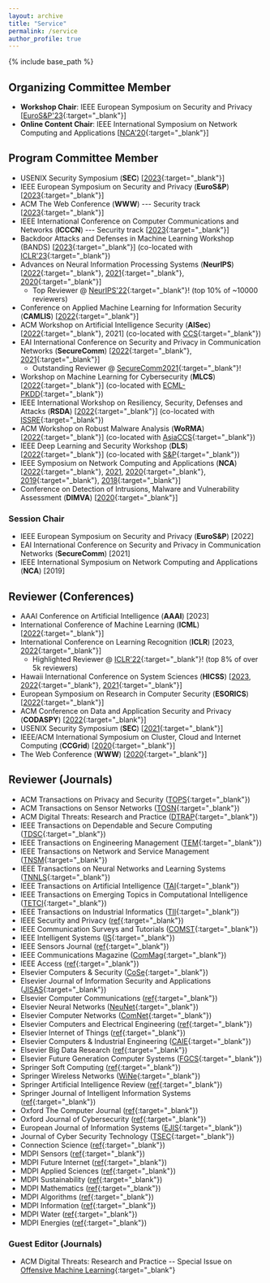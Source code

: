 ```yaml
---
layout: archive
title: "Service"
permalink: /service
author_profile: true
---
```


{% include base_path %}

## Organizing Committee Member

* **Workshop Chair**: IEEE European Symposium on Security and Privacy [[EuroS&P'23](https://www.ieee-security.org/TC/EuroSP2023/committee-organizing.html){:target="_blank"}] 
* **Online Content Chair**: IEEE International Symposium on Network Computing and Applications [[NCA'20](https://www.nca-ieee.org/2020/organization.html){:target="_blank"}]

## Program Committee Member
* USENIX Security Symposium (**SEC**) [[2023](https://www.usenix.org/conference/usenixsecurity23){:target="_blank"}]
* IEEE European Symposium on Security and Privacy (**EuroS&P**) [[2023](https://www.ieee-security.org/TC/EuroSP2023/){:target="_blank"}]
* ACM The Web Conference (**WWW**) --- Security track [[2023](https://www2023.thewebconf.org/calls/research-tracks/security-privacy-trust/){:target="_blank"}]
* IEEE International Conference on Computer Communications and Networks (**ICCCN**) --- Security track [[2023](http://www.icccn.org/icccn23/committeesandtracks/technical-tracks/index.html){:target="_blank"}]
* Backdoor Attacks and Defenses in Machine Learning Workshop (BANDS) [[2023](https://iclr23-bands.github.io/){:target="_blank"}] (co-located with [ICLR'23](https://iclr.cc/Conferences/2023){:target="_blank"})
* Advances on Neural Information Processing Systems (**NeurIPS**) [[2022](https://nips.cc/Conferences/2022/ProgramCommittee){:target="_blank"}, [2021](https://nips.cc/Conferences/2021/ProgramCommittee){:target="_blank"}, [2020](https://nips.cc/Conferences/2020/Reviewers){:target="_blank"}]
  * Top Reviewer @ [NeurIPS'22](https://neurips.cc/Conferences/2022/ProgramCommittee){:target="_blank"}! (top 10% of ~10000 reviewers)
* Conference on Applied Machine Learning for Information Security (**CAMLIS**) [[2022](https://www.camlis.org/organizing-committee){:target="_blank"}]
* ACM Workshop on Artificial Intelligence Security (**AISec**) [[2022](https://aisec.cc/){:target="_blank"}, 2021] (co-located with [CCS](https://www.sigsac.org/ccs/CCS2022/){:target="_blank"})
* EAI International Conference on Security and Privacy in Communication Networks (**SecureComm**) [[2022](https://securecomm.eai-conferences.org/2022/technical-program-committee/){:target="_blank"}, [2021](https://securecomm.eai-conferences.org/2021/technical-program-committee/){:target="_blank"}]
  * Outstanding Reviewer @ [SecureComm2021](https://www.youtube.com/watch?v=PN7iI9uQ2gk&t=1934s){:target="_blank"}! 
* Workshop on Machine Learning for Cybersecurity (**MLCS**) [[2022](https://mlcs.lasige.di.fc.ul.pt/){:target="_blank"}] (co-located with [ECML-PKDD](https://2022.ecmlpkdd.org/){:target="_blank"})
* IEEE International Workshop on Resiliency, Security, Defenses and Attacks (**RSDA**) [[2022](https://rsda2022.github.io/committees.html){:target="_blank"}] (co-located with [ISSRE](https://issre2022.github.io/index.html){:target="_blank"}) 
* ACM Workshop on Robust Malware Analysis (**WoRMA**) [[2022](https://worma.gitlab.io/2022/){:target="_blank"}] (co-located with [AsiaCCS](https://asiaccs2022.conferenceservice.jp/){:target="_blank"})
* IEEE Deep Learning and Security Workshop (**DLS**) [[2022](https://dls2022.ieee-security.org/){:target="_blank"}] (co-located with [S&P](https://www.ieee-security.org/TC/SP2022/){:target="_blank"})
* IEEE Symposium on Network Computing and Applications (**NCA**) [[2022](https://www.nca-ieee.org/2022/organization.html){:target="_blank"}, [2021](https://www.nca-ieee.org/2021/organization.html), [2020](https://www.nca-ieee.org/2020/organization.html){:target="_blank"}, [2019](https://www.nca-ieee.org/2019/organization.html){:target="_blank"}, [2018](https://www.nca-ieee.org/2018/organization.html){:target="_blank"}]
* Conference on Detection of Intrusions, Malware and Vulnerability Assessment (**DIMVA**) [[2020](https://dimva2020.campus.ciencias.ulisboa.pt/){:target="_blank"}]

### Session Chair
* IEEE European Symposium on Security and Privacy (**EuroS&P**) [2022]
* EAI International Conference on Security and Privacy in Communication Networks (**SecureComm**) [2021]
* IEEE International Symposium on Network Computing and Applications (**NCA**) [2019]

## Reviewer (Conferences)

* AAAI Conference on Artificial Intelligence (**AAAI**) [2023]
* International Conference of Machine Learning (**ICML**) [[2022](https://icml.cc/Conferences/2022/Reviewers){:target="_blank"}]
* International Conference on Learning Recognition (**ICLR**) [2023, [2022](https://iclr.cc/Conferences/2022/Reviewers){:target="_blank"}]
  * Highlighted Reviewer @ [ICLR'22](https://iclr.cc/Conferences/2022/Reviewers#Apruzzese){:target="_blank"}! (top 8% of over 5k reviewers)
* Hawaii International Conference on System Sciences (**HICSS**) [[2023](https://hicss.hawaii.edu/), [2022](https://drive.google.com/file/d/1PN5_GKW14ypbo_K-_X8PIdUXu_0STYIN/view){:target="_blank"}, [2021](https://drive.google.com/file/d/166H3ii7eKRvTinwvqgdiplXCKZoVpopu/view){:target="_blank"}]
* European Symposium on Research in Computer Security (**ESORICS**) [[2022](https://esorics2022.compute.dtu.dk/){:target="_blank"}]
* ACM Conference on Data and Application Security and Privacy (**CODASPY**) [[2022](http://www.codaspy.org/2022/){:target="_blank"}]
* USENIX Security Symposium (**SEC**) [[2021](https://www.usenix.org/conference/usenixsecurity21){:target="_blank"}]
* IEEE/ACM International Symposium on Cluster, Cloud and Internet Computing (**CCGrid**) [[2020](http://cloudbus.org/ccgrid2020/){:target="_blank"}]
* The Web Conference (**WWW**) [[2020](https://www2020.thewebconf.org/){:target="_blank"}]


## Reviewer (Journals)

* ACM Transactions on Privacy and Security ([TOPS](https://dl.acm.org/journal/tops){:target="_blank"})
* ACM Transactions on Sensor Networks ([TOSN](https://dl.acm.org/journal/tosn){:target="_blank"})
* ACM Digital Threats: Research and Practice ([DTRAP](https://dl.acm.org/journal/dtrap){:target="_blank"})
* IEEE Transactions on Dependable and Secure Computing ([TDSC](https://ieeexplore.ieee.org/xpl/RecentIssue.jsp?punumber=8858){:target="_blank"})
* IEEE Transactions on Engineering Management ([TEM](https://ieeexplore.ieee.org/xpl/RecentIssue.jsp?punumber=17){:target="_blank"})
* IEEE Transactions on Network and Service Management ([TNSM](https://ieeexplore.ieee.org/xpl/RecentIssue.jsp?punumber=4275028){:target="_blank"})
* IEEE Transactions on Neural Networks and Learning Systems ([TNNLS](https://ieeexplore.ieee.org/xpl/RecentIssue.jsp?punumber=5962385){:target="_blank"})
* IEEE Transactions on Artificial Intelligence ([TAI](https://ieeexplore.ieee.org/xpl/RecentIssue.jsp?punumber=9078688){:target="_blank"})
* IEEE Transactions on Emerging Topics in Computational Intelligence ([TETCI](https://ieeexplore.ieee.org/xpl/RecentIssue.jsp?punumber=7433297){:target="_blank"})
* IEEE Transactions on Industrial Informatics ([TII](https://ieeexplore.ieee.org/xpl/RecentIssue.jsp?punumber=9424){:target="_blank"})
* IEEE Security and Privacy ([ref](https://ieeexplore.ieee.org/xpl/RecentIssue.jsp?punumber=8013){:target="_blank"})
* IEEE Communication Surveys and Tutorials ([COMST](https://ieeexplore.ieee.org/xpl/RecentIssue.jsp?punumber=9739){:target="_blank"})
* IEEE Intelligent Systems ([IS](https://ieeexplore.ieee.org/xpl/RecentIssue.jsp?punumber=9670){:target="_blank"})
* IEEE Sensors Journal ([ref](https://ieee-sensors.org/sensors-journal/){:target="_blank"})
* IEEE Communications Magazine ([ComMag](https://ieeexplore.ieee.org/xpl/RecentIssue.jsp?punumber=35){:target="_blank"})
* IEEE Access ([ref](https://ieeexplore.ieee.org/xpl/aboutJournal.jsp?punumber=6287639){:target="_blank"})
* Elsevier Computers & Security ([CoSe](https://www.journals.elsevier.com/computers-and-security){:target="_blank"})
* Elsevier Journal of Information Security and Applications ([JISAS](https://www.sciencedirect.com/journal/journal-of-information-security-and-applications){:target="_blank"})
* Elsevier Computer Communications ([ref](https://www.sciencedirect.com/journal/computer-communications){:target="_blank"})
* Elsevier Neural Networks ([NeuNet](https://www.journals.elsevier.com/neural-networks){:target="_blank"})
* Elsevier Computer Networks ([ComNet](https://www.sciencedirect.com/journal/computer-networks){:target="_blank"})
* Elsevier Computers and Electrical Engineering ([ref](https://www.sciencedirect.com/journal/computers-and-electrical-engineering){:target="_blank"})
* Elsevier Internet of Things ([ref](https://www.sciencedirect.com/journal/internet-of-things){:target="_blank"})
* Elsevier Computers & Industrial Engineering ([CAIE](https://www.sciencedirect.com/journal/computers-and-industrial-engineering){:target="_blank"})
* Elsevier Big Data Research ([ref](https://www.sciencedirect.com/journal/big-data-research){:target="_blank"})
* Elsevier Future Generation Computer Systems ([FGCS](https://www.sciencedirect.com/journal/future-generation-computer-systems){:target="_blank"})
* Springer Soft Computing ([ref](https://www.springer.com/journal/500){:target="_blank"}) 
* Springer Wireless Networks ([WiNe](https://www.springer.com/journal/11276){:target="_blank"})
* Springer Artificial Intelligence Review ([ref](https://www.springer.com/journal/10462){:target="_blank"})
* Springer Journal of Intelligent Information Systems ([ref](https://www.springer.com/journal/10844){:target="_blank"})
* Oxford The Computer Journal ([ref](https://academic.oup.com/comjnl){:target="_blank"})
* Oxford Journal of Cybersecurity ([ref](https://academic.oup.com/cybersecurity){:target="_blank"})
* European Journal of Information Systems ([EJIS](https://www.tandfonline.com/journals/tjis20){:target="_blank"})
* Journal of Cyber Security Technology ([TSEC](https://www.tandfonline.com/toc/tsec20/current){:target="_blank"})
* Connection Science ([ref](https://www.tandfonline.com/toc/ccos20/current){:target="_blank"})
* MDPI Sensors ([ref](https://www.mdpi.com/journal/sensors){:target="_blank"})
* MDPI Future Internet ([ref](https://www.mdpi.com/journal/futureinternet){:target="_blank"})
* MDPI Applied Sciences ([ref](https://www.mdpi.com/journal/applsci){:target="_blank"})
* MDPI Sustainability ([ref](https://www.mdpi.com/journal/sustainability){:target="_blank"})
* MDPI Mathematics ([ref](https://www.mdpi.com/journal/mathematics){:target="_blank"})
* MDPI Algorithms ([ref](https://www.mdpi.com/journal/algorithms){:target="_blank"})
* MDPI Information ([ref](https://www.mdpi.com/journal/information){:target="_blank"})
* MDPI Water ([ref](https://www.mdpi.com/journal/water){:target="_blank"})
* MDPI Energies ([ref](https://www.mdpi.com/journal/energies){:target="_blank"})


### Guest Editor (Journals)
* ACM Digital Threats: Research and Practice -- Special Issue on [Offensive Machine Learning](https://dl.acm.org/pb-assets/dtrap/OffensiveMLSpecialIssue-1612112373120.pdf){:target="_blank"}
